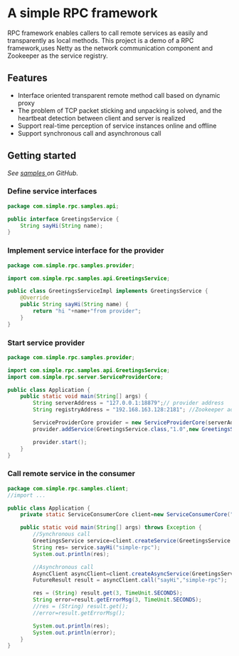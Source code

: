 # A simple RPC framework
RPC framework enables callers to call remote services as easily and transparently as local methods. This project is a demo of a RPC framework,uses Netty as the network communication component and Zookeeper as the service registry.

## Features
* Interface oriented transparent remote method call based on dynamic proxy
* The problem of TCP packet sticking and unpacking is solved, and the heartbeat detection between client and server is realized
* Support real-time perception of service instances online and offline
* Support synchronous call and asynchronous call

## Getting started
*See [ samples ](https://github.com/wjindong/simple-rpc/tree/master/samples) on GitHub.*
### Define service interfaces
```java
package com.simple.rpc.samples.api;

public interface GreetingsService {
    String sayHi(String name);
}
```
### Implement service interface for the provider
```java
package com.simple.rpc.samples.provider;

import com.simple.rpc.samples.api.GreetingsService;

public class GreetingsServiceImpl implements GreetingsService {
    @Override
    public String sayHi(String name) {
        return "hi "+name+"from provider";
    }
}
```
### Start service provider
```java
package com.simple.rpc.samples.provider;

import com.simple.rpc.samples.api.GreetingsService;
import com.simple.rpc.server.ServiceProviderCore;

public class Application {
    public static void main(String[] args) {
        String serverAddress = "127.0.0.1:18879";// provider address
        String registryAddress = "192.168.163.128:2181"; //Zookeeper address

        ServiceProviderCore provider = new ServiceProviderCore(serverAddress, registryAddress);
        provider.addService(GreetingsService.class,"1.0",new GreetingsServiceImpl());

        provider.start();
    }
}
```
### Call remote service in the consumer
```java
package com.simple.rpc.samples.client;
//import ...

public class Application {
    private static ServiceConsumerCore client=new ServiceConsumerCore("192.168.163.128:2181");

    public static void main(String[] args) throws Exception {
        //Synchronous call
        GreetingsService service=client.createService(GreetingsService.class,"1.0");
        String res= service.sayHi("simple-rpc");
        System.out.println(res);

        //Asynchronous call
        AsyncClient asyncClient=client.createAsyncService(GreetingsService.class,"1.0");
        FutureResult result = asyncClient.call("sayHi","simple-rpc");

        res = (String) result.get(3, TimeUnit.SECONDS);
        String error=result.getErrorMsg(3, TimeUnit.SECONDS);
        //res = (String) result.get();
        //error=result.getErrorMsg();

        System.out.println(res);
        System.out.println(error);
    }
}
```
